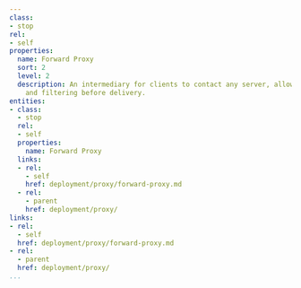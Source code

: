 ```yaml
---
class:
- stop
rel:
- self
properties:
  name: Forward Proxy
  sort: 2
  level: 2
  description: An intermediary for clients to contact any server, allowing for transformations
    and filtering before delivery.
entities:
- class:
  - stop
  rel:
  - self
  properties:
    name: Forward Proxy
  links:
  - rel:
    - self
    href: deployment/proxy/forward-proxy.md
  - rel:
    - parent
    href: deployment/proxy/
links:
- rel:
  - self
  href: deployment/proxy/forward-proxy.md
- rel:
  - parent
  href: deployment/proxy/
...
```

